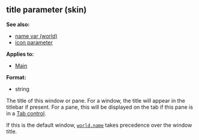 ## title parameter (skin)
**See also:**
*   [name var (world)](/world/var/name)
*   [icon parameter](/%7Bskin%7D/param/icon)
<!-- -->
**Applies to:**
*   [Main](/%7Bskin%7D/control/main)
<!-- -->
**Format:**
*   string


The title of this window or pane. For a window, the title will
appear in the titlebar if present. For a pane, this will be displayed on
the tab if this pane is in a [Tab control](/%7Bskin%7D/control/tab).


If this is the default window,
[`world.name`](/world/var/name) takes precedence over the window
title.